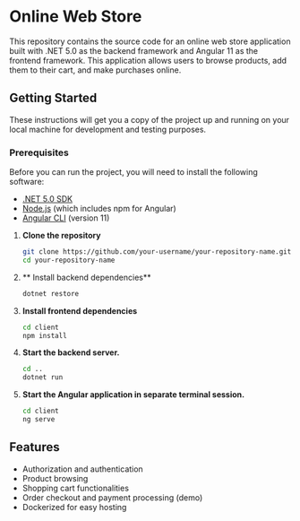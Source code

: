 # Online Web Store

This repository contains the source code for an online web store application built with .NET 5.0 as the backend framework and Angular 11 as the frontend framework. This application allows users to browse products, add them to their cart, and make purchases online.

## Getting Started

These instructions will get you a copy of the project up and running on your local machine for development and testing purposes.

### Prerequisites

Before you can run the project, you will need to install the following software:

- [.NET 5.0 SDK](https://dotnet.microsoft.com/download/dotnet/5.0)
- [Node.js](https://nodejs.org/) (which includes npm for Angular)
- [Angular CLI](https://angular.io/cli) (version 11)

1. **Clone the repository**

   ```bash
   git clone https://github.com/your-username/your-repository-name.git
   cd your-repository-name
   ```

2. ** Install backend dependencies**
    ```bash
    dotnet restore
    ```

3. **Install frontend dependencies**
    ```bash
    cd client
    npm install
    ```

4. **Start the backend server.**
    ```bash
    cd ..
    dotnet run
    ```

5. **Start the Angular application in separate terminal session.**
    ```bash
    cd client
    ng serve
    ```

## Features
- Authorization and authentication
- Product browsing
- Shopping cart functionalities
- Order checkout and payment processing (demo)
- Dockerized for easy hosting


